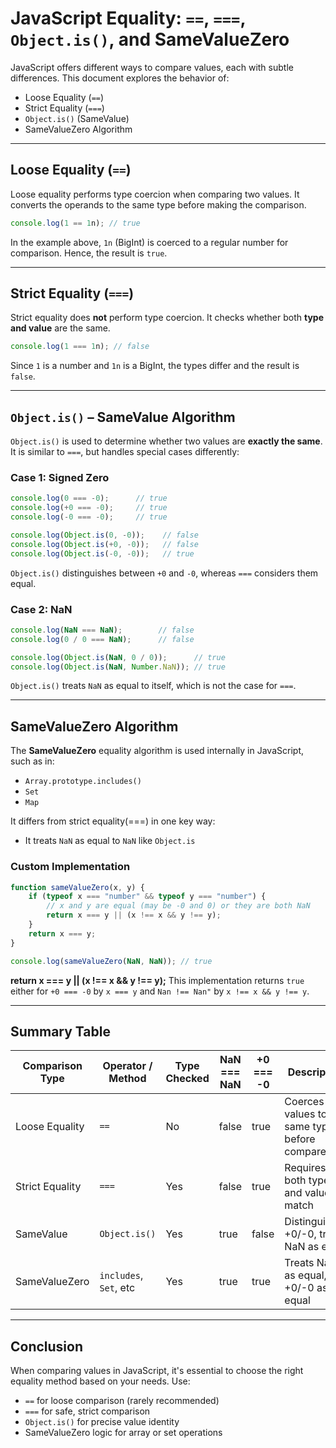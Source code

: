 # JavaScript Equality: `==`, `===`, `Object.is()`, and SameValueZero

JavaScript offers different ways to compare values, each with subtle differences. This document explores the behavior of:

- Loose Equality (`==`)
- Strict Equality (`===`)
- `Object.is()` (SameValue)
- SameValueZero Algorithm

---

## Loose Equality (`==`)

Loose equality performs type coercion when comparing two values. It converts the operands to the same type before making the comparison.

```js
console.log(1 == 1n); // true
```

In the example above, `1n` (BigInt) is coerced to a regular number for comparison. Hence, the result is `true`.

---

## Strict Equality (`===`)

Strict equality does **not** perform type coercion. It checks whether both **type and value** are the same.

```js
console.log(1 === 1n); // false
```

Since `1` is a number and `1n` is a BigInt, the types differ and the result is `false`.

---

## `Object.is()` – SameValue Algorithm 

`Object.is()` is used to determine whether two values are **exactly the same**. It is similar to `===`, but handles special cases differently:

### Case 1: Signed Zero

```js
console.log(0 === -0);      // true
console.log(+0 === -0);     // true
console.log(-0 === -0);     // true

console.log(Object.is(0, -0));    // false
console.log(Object.is(+0, -0));   // false
console.log(Object.is(-0, -0));   // true
```

`Object.is()` distinguishes between `+0` and `-0`, whereas `===` considers them equal.

### Case 2: NaN

```js
console.log(NaN === NaN);        // false
console.log(0 / 0 === NaN);      // false

console.log(Object.is(NaN, 0 / 0));      // true
console.log(Object.is(NaN, Number.NaN)); // true
```

`Object.is()` treats `NaN` as equal to itself, which is not the case for `===`.

---

## SameValueZero Algorithm

The **SameValueZero** equality algorithm is used internally in JavaScript, such as in:

- `Array.prototype.includes()`
- `Set`
- `Map`

It differs from strict equality(===) in one key way:
- It treats `NaN` as equal to `NaN` like `Object.is`

### Custom Implementation

```js
function sameValueZero(x, y) {
    if (typeof x === "number" && typeof y === "number") {
        // x and y are equal (may be -0 and 0) or they are both NaN
        return x === y || (x !== x && y !== y);
    }
    return x === y;
}

console.log(sameValueZero(NaN, NaN)); // true
```
**return x === y || (x !== x && y !== y);**
This implementation returns `true` either for `+0 === -0` by `x === y` and `Nan !== Nan"` by `x !== x && y !== y`.

---

## Summary Table

| Comparison Type   | Operator / Method       | Type Checked | NaN === NaN | +0 === -0 | Description                                   |
|-------------------|-------------------------|--------------|-------------|------------|-----------------------------------------------|
| Loose Equality     | `==`                   | No           | false       | true       | Coerces values to the same type before compare |
| Strict Equality    | `===`                  | Yes          | false       | true       | Requires both type and value to match         |
| SameValue          | `Object.is()`          | Yes          | true        | false      | Distinguishes +0/-0, treats NaN as equal      |
| SameValueZero      | `includes`, `Set`, etc | Yes          | true        | true       | Treats NaN as equal, +0/-0 as equal           |

---

## Conclusion

When comparing values in JavaScript, it's essential to choose the right equality method based on your needs. Use:

- `==` for loose comparison (rarely recommended)
- `===` for safe, strict comparison
- `Object.is()` for precise value identity
- SameValueZero logic for array or set operations
```